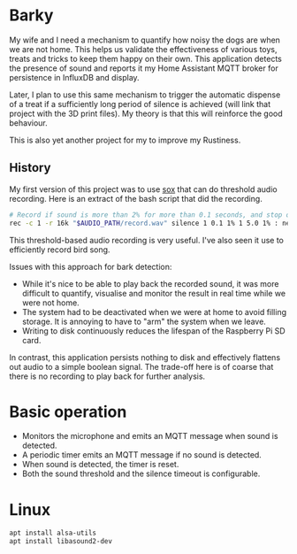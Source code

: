 # Barky
My wife and I need a mechanism to quantify how noisy the dogs are when we are
not home. This helps us validate the effectiveness of various toys, treats and
tricks to keep them happy on their own. This application detects the presence of
sound and reports it my Home Assistant MQTT broker for persistence in InfluxDB
and display.

Later, I plan to use this same mechanism to trigger the automatic dispense of a
treat if a sufficiently long period of silence is achieved (will link that
project with the 3D print files). My theory is that this will reinforce the good
behaviour.

This is also yet another project for my to improve my Rustiness.

## History
My first version of this project was to use [sox](https://sox.sourceforge.net/)
that can do threshold audio recording. Here is an extract of the bash script
that did the recording. 

```bash
# Record if sound is more than 2% for more than 0.1 seconds, and stop once less than 3% for 5 seconds. Split file
rec -c 1 -r 16k "$AUDIO_PATH/record.wav" silence 1 0.1 1% 1 5.0 1% : newfile : restart
```

This threshold-based audio recording is very useful. I've also seen it use to
efficiently record bird song.

Issues with this approach for bark detection:
- While it's nice to be able to play back the recorded sound, it was more
  difficult to quantify, visualise and monitor the result in real time while we
  were not home.
- The system had to be deactivated when we were at home to avoid filling
  storage. It is annoying to have to "arm" the system when we leave.
- Writing to disk continuously reduces the lifespan of the Raspberry Pi SD
  card.

In contrast, this application persists nothing to disk and effectively flattens
out audio to a simple boolean signal. The trade-off here is of coarse that there
is no recording to play back for further analysis.

# Basic operation
- Monitors the microphone and emits an MQTT message when sound is detected. 
- A periodic timer emits an MQTT message if no sound is detected.
- When sound is detected, the timer is reset.
- Both the sound threshold and the silence timeout is configurable.


# Linux
```bash
apt install alsa-utils
apt install libasound2-dev
```